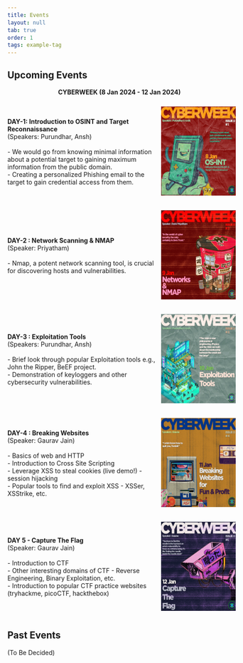 ```yaml
---
title: Events
layout: null
tab: true
order: 1
tags: example-tag
---
```


## Upcoming Events

 <p align="center"> <strong>CYBERWEEK (8 Jan 2024 - 12 Jan 2024) </strong></p>

<div style="display: flex; align-items: center; margin-bottom: 10px;">
  <div style="flex: 2;">
    <strong> DAY-1: Introduction to OSINT and Target Reconnaissance  </strong><br>
    (Speakers: Purundhar, Ansh)<br><br>
    - We would go from knowing minimal information about a potential target to gaining maximum information from the public domain. <br>
    - Creating a personalized Phishing email to the target to gain credential access from them.
  </div>
  <div style="flex: 1; text-align: center;">
    <img src="assets/images/os-init 8jan.jpeg" alt="OSINT" height="200" width="200" style="margin: 10px;"/>
  </div>
</div>

<div style="display: flex; align-items: center; margin-bottom: 10px;">
  <div style="flex: 2;">
    <strong> DAY-2 : Network Scanning & NMAP </strong><br>
    (Speaker: Priyatham) <br><br>
    - Nmap, a potent network scanning tool, is crucial for discovering hosts and vulnerabilities.
  </div>
  <div style="flex: 1; text-align: center;">
    <img src="assets/images/network.jpeg" alt="Network Scanning" height="200" width="200" style="margin: 10px;"/>
  </div>
</div>

<div style="display: flex; align-items: center; margin-bottom: 10px;">
  <div style="flex: 2;">
    <strong> DAY-3 : Exploitation Tools </strong><br>
    (Speakers: Purundhar, Ansh)<br><br>
    - Brief look through popular Exploitation tools e.g., John the Ripper, BeEF project. <br>
    - Demonstration of keyloggers and other cybersecurity vulnerabilities.
  </div>
  <div style="flex: 1; text-align: center;">
    <img src="assets/images/exploitation.jpeg" alt="Exploitation Tools" height="200" width="200" style="margin: 10px;"/>
  </div>
</div>

<div style="display: flex; align-items: center; margin-bottom: 10px;">
  <div style="flex: 2;">
    <strong> DAY-4 : Breaking Websites </strong><br>
      (Speaker: Gaurav Jain) <br><br>
    - Basics of web and HTTP <br>
    - Introduction to Cross Site Scripting <br>
    - Leverage XSS to steal cookies (live demo!) - session hijacking <br>
    - Popular tools to find and exploit XSS - XSSer, XSStrike, etc.
  </div>
  <div style="flex: 1; text-align: center;">
    <img src="assets/images/breakingWebsite.jpeg" alt="Web" height="200" width="200" style="margin: 10px;"/>
  </div>
</div>

<div style="display: flex; align-items: center; margin-bottom: 10px;">
  <div style="flex: 2;">
    <strong> DAY 5 - Capture The Flag </strong> <br>
      (Speaker: Gaurav Jain) <br><br>
    - Introduction to CTF <br>
    - Other interesting domains of CTF - Reverse Engineering, Binary Exploitation, etc. <br>
    - Introduction to popular CTF practice websites (tryhackme, picoCTF, hackthebox)
  </div>
  <div style="flex: 1; text-align: center;">
    <img src="assets/images/ctf.jpeg" alt="CTF" height="200" width="200" style="margin: 10px;"/>
  </div>
</div>

## Past Events

(To Be Decided)
